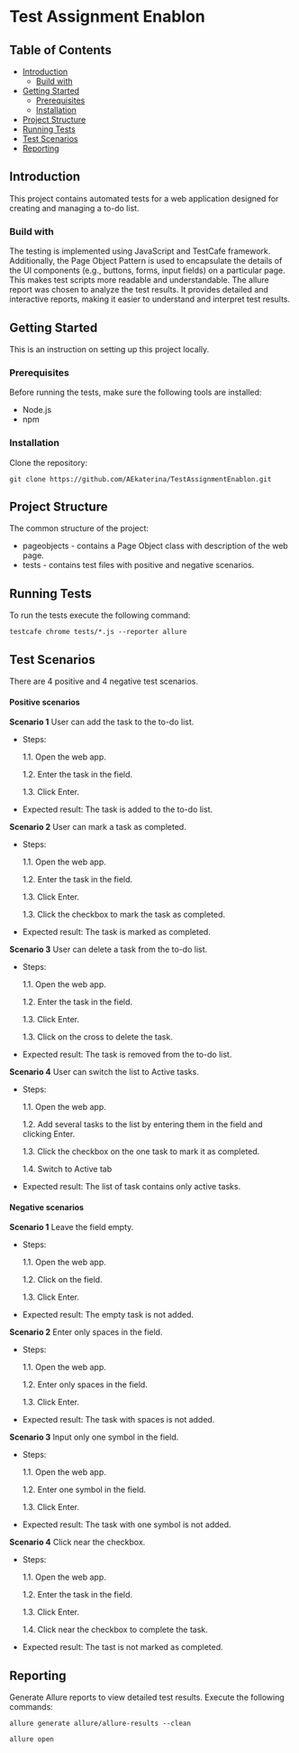 # Test Assignment Enablon

## Table of Contents
- [Introduction](#introduction)
    + [Build with](#build-with)
- [Getting Started](#getting-started)
    + [Prerequisites](#prerequisites)
    + [Installation](#installation)
- [Project Structure](#project-structure)
- [Running Tests](#running-tests)
- [Test Scenarios](#test-scenarios)
- [Reporting](#reporting)

## Introduction
This project contains automated tests for a web application designed for creating and managing a to-do list. 

### Build with
The testing is implemented using JavaScript and TestCafe framework. Additionally, the Page Object Pattern is used to encapsulate the details of the UI components (e.g., buttons, forms, input fields) on a particular page. This makes test scripts more readable and understandable. The allure report was chosen to analyze the test results. It provides detailed and interactive reports, making it easier to understand and interpret test results. 

## Getting Started
This is an instruction on setting up this project locally.

### Prerequisites
Before running the tests, make sure the following tools are installed:

- Node.js 
- npm 

### Installation
Clone the repository:

`git clone https://github.com/AEkaterina/TestAssignmentEnablon.git`

## Project Structure
The common structure of the project:
- pageobjects - contains a Page Object class with description of the web page.
- tests - contains test files with positive and negative scenarios.

## Running Tests
To run the tests execute the following command:

`testcafe chrome tests/*.js --reporter allure`

## Test Scenarios
There are 4 positive and 4 negative test scenarios. 

#### Positive scenarios
**Scenario 1** User can add the task to the to-do list.
- Steps:
    
    1.1. Open the web app.

    1.2. Enter the task in the field. 
    
    1.3. Click Enter.
- Expected result: The task is added to the to-do list.

**Scenario 2** User can mark a task as completed.
- Steps:
    
    1.1. Open the web app.

    1.2. Enter the task in the field. 
    
    1.3. Click Enter.

    1.3. Click the checkbox to mark the task as completed. 

- Expected result: The task is marked as completed.

**Scenario 3**  User can delete a task from the to-do list.
- Steps:

    1.1. Open the web app.

    1.2. Enter the task in the field. 
    
    1.3. Click Enter.

    1.3. Click on the cross to delete the task.    

- Expected result: The task is removed from the to-do list.

**Scenario 4**  User can switch the list to Active tasks.
- Steps:
    
    1.1. Open the web app.

    1.2. Add several tasks to the list by entering them in the field and clicking Enter.

    1.3. Click the checkbox on the one task to mark it as completed.

    1.4. Switch to Active tab

- Expected result: The list of task contains only active tasks.

#### Negative scenarios

**Scenario 1** Leave the field empty.
- Steps:

    1.1. Open the web app.

    1.2. Click on the field.
    
    1.3. Click Enter.

- Expected result: The empty task is not added.

**Scenario 2** Enter only spaces in the field.
- Steps:

    1.1. Open the web app.

    1.2. Enter only spaces in the field.
    
    1.3. Click Enter.

- Expected result: The task with spaces is not added.

**Scenario 3** Input only one symbol in the field.
- Steps:

    1.1. Open the web app.

    1.2. Enter one symbol in the field.

    1.3. Click Enter.

- Expected result: The task with one symbol is not added.

**Scenario 4** Click near the checkbox.
- Steps:

    1.1. Open the web app.

    1.2. Enter the task in the field.
    
    1.3. Click Enter.

    1.4. Click near the checkbox to complete the task.

- Expected result: The tast is not marked as completed.

## Reporting

Generate Allure reports to view detailed test results. Execute the following commands:

`allure generate allure/allure-results --clean`

`allure open`